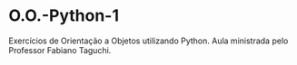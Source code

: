 # O.O.-Python-1
Exercícios de Orientação a Objetos utilizando Python. Aula ministrada pelo Professor Fabiano Taguchi.
